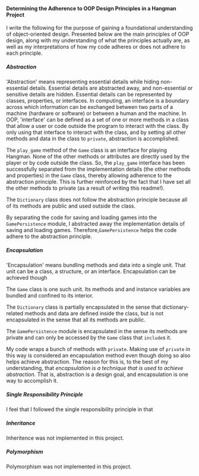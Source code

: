 #### Determining the Adherence to OOP Design Principles in a Hangman Project

I write the following for the purpose of gaining a foundational understanding of object-oriented design. Presented below are the main principles of OOP design, along with my understanding of what the principles actually are, as well as my interpretations of how my code adheres or does not adhere to each principle.

##### Abstraction

'Abstraction' means representing essential details while hiding non-essential details. Essential details are abstracted away, and non-essential or sensitive details are hidden. Essential details can be represented by classes, properties, or interfaces. In computing, an interface is a boundary across which information can be exchanged between two parts of a machine (hardware or software) or between a human and the machine. In OOP, 'interface' can be defined as a set of one or more methods in a class that allow a user or code outside the program to interact with the class. By only using that interface to interact with the class, and by setting all other methods and data in the class to `private`, abstraction is accomplished.

The `play_game` method of the `Game` class is an interface for playing Hangman. None of the other methods or attributes are directly used by the player or by code outside the class. So, the `play_game` interface has been successfully separated from the implementation details (the other methods and properties) in the `Game` class, thereby allowing adherence to the abstraction principle. This is further reinforced by the fact that I have set all the other methods to private (as a result of writing this readme!).

The `Dictionary` class does not follow the abstraction principle because all of its methods are public and used outside the class.

By separating the code for saving and loading games into the `GamePersistence` module, I abstracted away the implementation details of saving and loading games. Therefore,`GamePersistence` helps the code adhere to the abstraction principle.

##### Encapsulation

'Encapsulation' means bundling methods and data into a single unit. That unit can be a class, a structure, or an interface. Encapsulation can be achieved though 

The `Game` class is one such unit. Its methods and and instance variables are bundled and confined to its interior.

The `Dictionary` class is partially encapsulated in the sense that dictionary-related methods and data are defined inside the class, but is not encapsulated in the sense that all its methods are public.

The `GamePersistence` module is encapsulated in the sense its methods are private and can only be accessed by the `Game` class that `include`s it.

My code wraps a bunch of methods with `private`. Making use of `private` in this way is considered an encapsulation method even though doing so also helps achieve abstraction. The reason for this is, to the best of my understanding, that *encapsulation is a technique that is used to achieve abstraction*. That is, abstraction is a design goal, and encapsulation is one way to accomplish it.

##### Single Responsibility Principle

I feel that I followed the single responsibility principle in that 

##### Inheritance

Inheritence was not implemented in this project.

##### Polymorphism

Polymorphism was not implemented in this project.